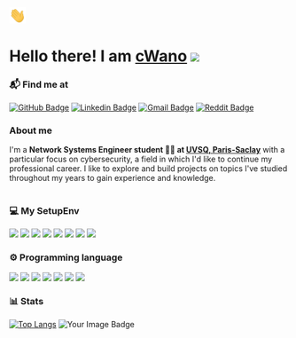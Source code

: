<img width="30px" margin="0px" src="https://raw.githubusercontent.com/ABSphreak/ABSphreak/master/gifs/Hi.gif">
<h1>Hello there! I am <a href="https://github.com/WanisC">cWano</a> <img height="30px" src="https://slackmojis.com/emojis/20651-yoshi/download"></h1>
</h1>

### 📬 Find me at

[![GitHub Badge](https://img.shields.io/badge/GitHub-brightgreen?style=flat&logo=github)](https://github.com/WanisC)
[![Linkedin Badge](https://img.shields.io/badge/-LinkedIn-blue?style=flat&logo=Linkedin&logoColor=white&link=https://www.linkedin.com/in/wanischouaib/)](https://www.linkedin.com/in/wanis-chouaib-7b327b251/)
[![Gmail Badge](https://img.shields.io/badge/-Gmail-d14836?style=flat&logo=Gmail&logoColor=white&link=mailto:wanischouaib1@gmail.com)](mailto:wanischouaib1@gmail.com)
[![Reddit Badge](https://img.shields.io/badge/Reddit-orange?style=flat&logo=reddit&logoColor=white&link=https://www.https://www.reddit.com/user/cWano)](https://www.reddit.com/user/cWano)

### About me

I'm a **Network Systems Engineer student 👨‍🎓 at [UVSQ, Paris-Saclay](https://www.uvsq.fr/)** with a particular focus on cybersecurity, a field in which I'd like to continue my professional career.
I like to explore and build projects on topics I've studied throughout my years to gain experience and knowledge.
<br/><br/>

### 💻 My SetupEnv

<img src="https://img.shields.io/badge/Acer-555555.svg?&style=flat&logo=Acer&logoColor=83b81a"> <img src="https://img.shields.io/badge/Windows-555555.svg?&style=flat&logo=windows&logoColor=0078D6"> <img src="https://img.shields.io/badge/Linux-555555.svg?style=flat&logo=linux"> <img src="https://img.shields.io/badge/Brave-555555.svg?&style=flat&logo=brave&logoColor=a30319"> <img src="https://img.shields.io/badge/VS Code-555555?style=flat&logo=visual-studio-code&logoColor=007ACC"> <img src="https://img.shields.io/badge/Notepad++-555555?style=flat&logo=notepad%2B%2B"> <img src="https://img.shields.io/badge/Terminal-555555.svg?&style=flat&logo=powershell&logoColor=white"> <img src="https://img.shields.io/badge/Twitch-555555.svg?&style=flat&logo=twitch&logoColor=6441a5">

### ⚙️ Programming language

<img height="30px" src="https://slackmojis.com/emojis/32-python/download"> <img height="30px" src="https://slackmojis.com/emojis/3795-cpp/download"> <img height="30px" src="https://slackmojis.com/emojis/4638-c-lang/download"> <img height="30px" src="https://slackmojis.com/emojis/66260-rust/download"> <img height="30px" src="https://slackmojis.com/emojis/2990-oracle/download"> <img height="30px" src="https://slackmojis.com/emojis/4439-mysql/download"> <img height="30px" src="https://slackmojis.com/emojis/4425-nodejs/download">

### 📊 Stats

[![Top Langs](https://github-readme-stats.vercel.app/api/top-langs/?username=WanisC)](https://github.com/WanisC/github-readme-stats) <img src="https://tryhackme-badges.s3.amazonaws.com/N0w4c.png" alt="Your Image Badge" />
